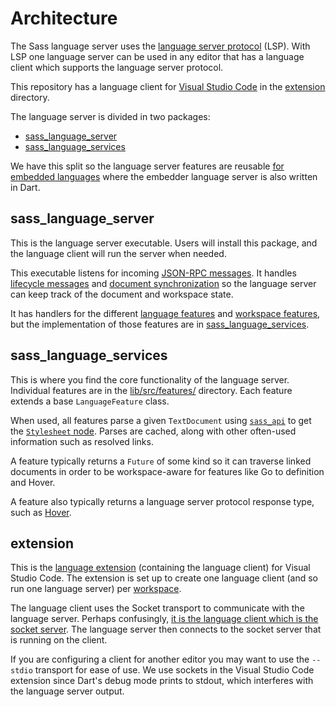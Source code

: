 # Architecture

The Sass language server uses the [language server protocol](https://microsoft.github.io/language-server-protocol/) (LSP). With LSP one language server can be used in any editor that has a language client which supports the language server protocol.

This repository has a language client for [Visual Studio Code](https://code.visualstudio.com/) in the [extension](../../extension/) directory.

The language server is divided in two packages:

- [sass_language_server](./pkgs/sass_language_server/)
- [sass_language_services](./pkgs/sass_language_services/)

We have this split so the language server features are reusable [for embedded languages](https://code.visualstudio.com/api/language-extensions/embedded-languages) where the embedder language server is also written in Dart.

## sass_language_server

This is the language server executable. Users will install this package, and the language client will run the server when needed.

This executable listens for incoming [JSON-RPC messages](https://microsoft.github.io/language-server-protocol/specifications/lsp/3.18/specification/#languageServerProtocol). It handles [lifecycle messages](https://microsoft.github.io/language-server-protocol/specifications/lsp/3.18/specification/#lifeCycleMessages) and [document synchronization](https://microsoft.github.io/language-server-protocol/specifications/lsp/3.18/specification/#textDocument_synchronization) so the language server can keep track of the document and workspace state.

It has handlers for the different [language features](https://microsoft.github.io/language-server-protocol/specifications/lsp/3.18/specification/#languageFeatures) and [workspace features](https://microsoft.github.io/language-server-protocol/specifications/lsp/3.18/specification/#workspaceFeatures), but the implementation of those features are in [sass_language_services](#sass_language_services).

## sass_language_services

This is where you find the core functionality of the language server. Individual features are in the [lib/src/features/](../../pkgs/sass_language_services/lib/src/features/) directory. Each feature extends a base `LanguageFeature` class.

When used, all features parse a given `TextDocument` using [`sass_api`](https://pub.dev/packages/sass_api) to get the [`Stylesheet` node](https://pub.dev/documentation/sass_api/latest/sass/Stylesheet-class.html). Parses are cached, along with other often-used information such as resolved links.

A feature typically returns a `Future` of some kind so it can traverse linked documents in order to be workspace-aware for features like Go to definition and Hover.

A feature also typically returns a language server protocol response type, such as [Hover](https://microsoft.github.io/language-server-protocol/specifications/lsp/3.18/specification/#hover).

## extension

This is the [language extension](https://code.visualstudio.com/api/language-extensions/overview) (containing the language client) for Visual Studio Code. The extension is set up to create one language client (and so run one language server) per [workspace](https://code.visualstudio.com/docs/editor/multi-root-workspaces).

The language client uses the Socket transport to communicate with the language server. Perhaps confusingly, [it is the language client which is the socket server](https://github.com/microsoft/vscode-languageserver-node/issues/245#issuecomment-336054699). The language server then connects to the socket server that is running on the client.

If you are configuring a client for another editor you may want to use the `--stdio` transport for ease of use. We use sockets in the Visual Studio Code extension since Dart's debug mode prints to stdout, which interferes with the language server output.
